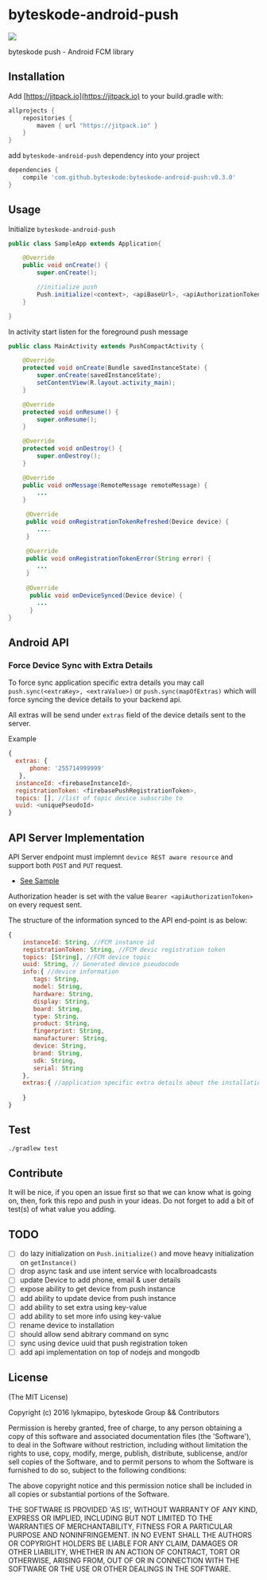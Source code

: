 byteskode-android-push
=======================

[![](https://jitpack.io/v/byteskode/byteskode-android-push.svg)](https://jitpack.io/#byteskode/byteskode-android-push)


byteskode push - Android FCM library

## Installation
Add [https://jitpack.io](https://jitpack.io) to your build.gradle with:
```gradle
allprojects {
    repositories {
        maven { url "https://jitpack.io" }
    }
}
```
add `byteskode-android-push` dependency into your project

```gradle
dependencies {
    compile 'com.github.byteskode:byteskode-android-push:v0.3.0'
}
```

## Usage

Initialize `byteskode-android-push`

```java
public class SampleApp extends Application{

    @Override
    public void onCreate() {
        super.onCreate();

        //initialize push
        Push.initialize(<context>, <apiBaseUrl>, <apiAuthorizationToken>);
    }

}
```

In activity start listen for the foreground push message

```java
public class MainActivity extends PushCompactActivity {

    @Override
    protected void onCreate(Bundle savedInstanceState) {
        super.onCreate(savedInstanceState);
        setContentView(R.layout.activity_main);
    }

    @Override
    protected void onResume() {
        super.onResume();
    }

    @Override
    protected void onDestroy() {
        super.onDestroy();
    }

    @Override
    public void onMessage(RemoteMessage remoteMessage) {
        ...
    }

     @Override
     public void onRegistrationTokenRefreshed(Device device) {
        ....
     }

     @Override
     public void onRegistrationTokenError(String error) {
        ...
     }
     
     @Override
      public void onDeviceSynced(Device device) {
        ...
      }
}
```

## Android API

### Force Device Sync with Extra Details
To force sync application specific extra details you may call `push.sync(<extraKey>, <extraValue>)` or `push.sync(mapOfExtras)`
 which will force syncing the device details to your backend api.

All extras will be send under `extras` field of the device details sent to the server.

Example
```js
{ 
  extras: { 
      phone: '255714999999' 
   },
  instanceId: <firebaseInstanceId>,
  registrationToken: <firebasePushRegistrationToken>,
  topics: [], //list of topic device subscribe to
  uuid: <uniquePseudoId> 
}
```

## API Server Implementation

API Server endpoint must implemnt `device REST aware resource` and support both `POST` and `PUT` request.

- [See Sample](https://github.com/lykmapipo/byteskode-android-push/blob/master/api/index.js)

Authorization header is set with the value `Bearer <apiAuthorizationToken>` on every request sent.

The structure of the information synced to the API end-point is as below:
```js
{
    instanceId: String, //FCM instance id
    registrationToken: String, //FCM devic registration token
    topics: [String], //FCM device topic
    uuid: String, // Generated device pseudocode
    info:{ //device information
       tags: String,
       model: String,
       hardware: String,
       display: String,
       board: String,
       type: String,
       product: String,
       fingerprint: String,
       manufacturer: String,
       device: String,
       brand: String,
       sdk: String,
       serial: String 
    },
    extras:{ //application specific extra details about the installation
        
    }
}
```


## Test
```sh
./gradlew test
```

## Contribute
It will be nice, if you open an issue first so that we can know what is going on, then, fork this repo and push in your ideas.
Do not forget to add a bit of test(s) of what value you adding.

## TODO
- [ ] do lazy initialization on `Push.initialize()` and move heavy initialization on `getInstance()`
- [ ] drop async task and use intent service with localbroadcasts
- [ ] update Device to add phone, email & user details
- [ ] expose ability to get device from push instance
- [ ] add ability to update device from push instance
- [ ] add ability to set extra using key-value
- [ ] add ability to set more info using key-value
- [ ] rename device to installation
- [ ] should allow send abitrary command on sync
- [ ] sync using device uuid that push registration token
- [ ] add api implementation on top of nodejs and mongodb

## License

(The MIT License)

Copyright (c) 2016 lykmapipo, byteskode Group && Contributors

Permission is hereby granted, free of charge, to any person obtaining
a copy of this software and associated documentation files (the
'Software'), to deal in the Software without restriction, including
without limitation the rights to use, copy, modify, merge, publish,
distribute, sublicense, and/or sell copies of the Software, and to
permit persons to whom the Software is furnished to do so, subject to
the following conditions:

The above copyright notice and this permission notice shall be
included in all copies or substantial portions of the Software.

THE SOFTWARE IS PROVIDED 'AS IS', WITHOUT WARRANTY OF ANY KIND,
EXPRESS OR IMPLIED, INCLUDING BUT NOT LIMITED TO THE WARRANTIES OF
MERCHANTABILITY, FITNESS FOR A PARTICULAR PURPOSE AND NONINFRINGEMENT.
IN NO EVENT SHALL THE AUTHORS OR COPYRIGHT HOLDERS BE LIABLE FOR ANY
CLAIM, DAMAGES OR OTHER LIABILITY, WHETHER IN AN ACTION OF CONTRACT,
TORT OR OTHERWISE, ARISING FROM, OUT OF OR IN CONNECTION WITH THE
SOFTWARE OR THE USE OR OTHER DEALINGS IN THE SOFTWARE.
